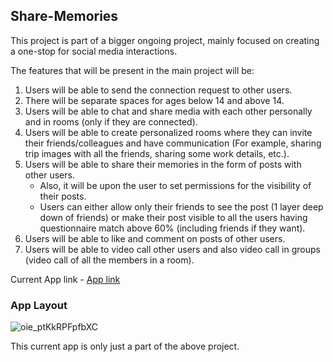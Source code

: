 ## Share-Memories

This project is part of a bigger ongoing project, mainly focused on creating a one-stop for social media interactions. 

The features that will be present in the main project will be:
1) Users will be able to send the connection request to other users.
2) There will be separate spaces for ages below 14 and above 14.
3) Users will be able to chat and share media with each other personally and in rooms (only if they are connected).
4) Users will be able to create personalized rooms where they can invite their friends/colleagues and have communication (For example, sharing trip images with all the friends, sharing some work details, etc.).
5) Users will be able to share their memories in the form of posts with other users. 
    - Also, it will be upon the user to set permissions for the visibility of their posts. 
    - Users can either allow only their friends to see the post (1 layer deep down of friends) or make their post visible to all the users having questionnaire match above 60% (including friends if they want).
6) Users will be able to like and comment on posts of other users.
7) Users will be able to video call other users and also video call in groups (video call of all the members in a room).

Current App link - [App link](https://priceless-einstein-5575a2.netlify.app)

### App Layout

![oie_ptKkRPFpfbXC](https://user-images.githubusercontent.com/48708220/142450724-bbeb1103-fb9c-4b1f-a9ba-63e3312fe575.png)


This current app is only just a part of the above project.
